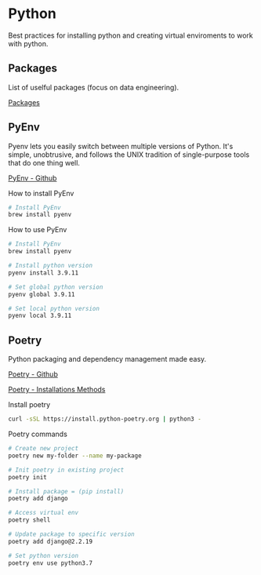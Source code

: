 # Python

Best practices for installing python and creating virtual enviroments to work with python.

## Packages

List of uselful packages (focus on data engineering).

[Packages](/programming/python/packages/index.md)

## PyEnv

Pyenv lets you easily switch between multiple versions of Python. 
It's simple, unobtrusive, and follows the UNIX tradition of single-purpose tools that do one thing well.

[PyEnv - Github]('https://github.com/pyenv/pyenv')

How to install PyEnv

```bash
# Install PyEnv
brew install pyenv
```

How to use PyEnv

```bash
# Install PyEnv
brew install pyenv

# Install python version
pyenv install 3.9.11

# Set global python version
pyenv global 3.9.11

# Set local python version
pyenv local 3.9.11

```

## Poetry

Python packaging and dependency management made easy.

[Poetry - Github](https://github.com/python-poetry/poetry')

[Poetry - Installations Methods]('https://python-poetry.org/docs/')

Install poetry
```bash
curl -sSL https://install.python-poetry.org | python3 -
```

Poetry commands
```bash
# Create new project
poetry new my-folder --name my-package

# Init poetry in existing project
poetry init

# Install package = (pip install)
poetry add django

# Access virtual env
poetry shell

# Update package to specific version
poetry add django@2.2.19

# Set python version
poetry env use python3.7
```